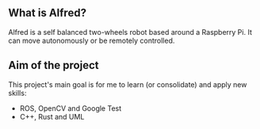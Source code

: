 ## What is Alfred?
Alfred is a self balanced two-wheels robot based around a Raspberry Pi. It can move autonomously or be remotely controlled.

## Aim of the project
This project's main goal is for me to learn (or consolidate) and apply new skills:
- ROS, OpenCV and Google Test
- C++, Rust and UML
